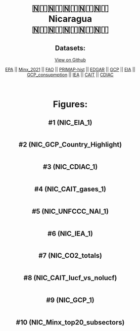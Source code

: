 
<center>
<h1 align="center">
🇳🇮🇳🇮🇳🇮🇳🇮🇳🇮
<br>
Nicaragua
<br>
🇳🇮🇳🇮🇳🇮🇳🇮🇳🇮
</h1>
<h2>Datasets:</h2>
<p><a href="https://github.com/dquintani/GreenhouseData/tree/master/country_data/NIC_Nicaragua/data">View on Github</a>
<br></p><p><a href="data/NIC_EPA.csv">EPA</a> || <a href="data/NIC_Minx_2021.csv">Minx_2021</a> || <a href="data/NIC_FAO.csv">FAO</a> || <a href="data/NIC_PRIMAP-hist.csv">PRIMAP-hist</a> || <a href="data/NIC_EDGAR.csv">EDGAR</a> || <a href="data/NIC_GCP.csv">GCP</a> || <a href="data/NIC_EIA.csv">EIA</a> || <a href="data/NIC_GCP_consupmption.csv">GCP_consupmption</a> || <a href="data/NIC_IEA.csv">IEA</a> || <a href="data/NIC_CAIT.csv">CAIT</a> || <a href="data/NIC_CDIAC.csv">CDIAC</a></p><p><br></p>
<h1>Figures:</h1><h2>#1 (NIC_EIA_1)</h2>
<p><img alt="" src="figures/NIC_EIA_1.png" /></p><h2>#2 (NIC_GCP_Country_Highlight)</h2>
<p><img alt="" src="figures/NIC_GCP_Country_Highlight.png" /></p><h2>#3 (NIC_CDIAC_1)</h2>
<p><img alt="" src="figures/NIC_CDIAC_1.png" /></p><h2>#4 (NIC_CAIT_gases_1)</h2>
<p><img alt="" src="figures/NIC_CAIT_gases_1.png" /></p><h2>#5 (NIC_UNFCCC_NAI_1)</h2>
<p><img alt="" src="figures/NIC_UNFCCC_NAI_1.png" /></p><h2>#6 (NIC_IEA_1)</h2>
<p><img alt="" src="figures/NIC_IEA_1.png" /></p><h2>#7 (NIC_CO2_totals)</h2>
<p><img alt="" src="figures/NIC_CO2_totals.png" /></p><h2>#8 (NIC_CAIT_lucf_vs_nolucf)</h2>
<p><img alt="" src="figures/NIC_CAIT_lucf_vs_nolucf.png" /></p><h2>#9 (NIC_GCP_1)</h2>
<p><img alt="" src="figures/NIC_GCP_1.png" /></p><h2>#10 (NIC_Minx_top20_subsectors)</h2>
<p><img alt="" src="figures/NIC_Minx_top20_subsectors.png" /></p>